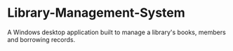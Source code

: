 # Library-Management-System
A Windows desktop application built to manage a library's books, members and borrowing records.

